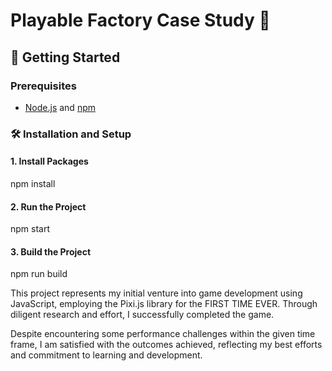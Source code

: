 # Playable Factory Case Study 🚀

## 🚀 Getting Started

### Prerequisites

- [Node.js](https://nodejs.org/) and [npm](https://www.npmjs.com/)

### 🛠 Installation and Setup

#### 1. **Install Packages**
npm install
#### 2. **Run the Project**
npm start
#### 3. **Build the Project**
npm run build


This project represents my initial venture into game development using JavaScript, employing the Pixi.js library for the FIRST TIME EVER. Through diligent research and effort, I successfully completed the game.

Despite encountering some performance challenges within the given time frame, I am satisfied with the outcomes achieved, reflecting my best efforts and commitment to learning and development. 
